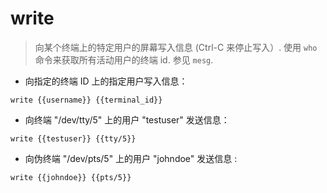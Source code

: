 # write

> 向某个终端上的特定用户的屏幕写入信息 (Ctrl-C 来停止写入）.
> 使用 `who` 命令来获取所有活动用户的终端 id. 参见 `mesg`.

- 向指定的终端 ID 上的指定用户写入信息：

`write {{username}} {{terminal_id}}`

- 向终端 "/dev/tty/5" 上的用户 "testuser" 发送信息：

`write {{testuser}} {{tty/5}}`

- 向伪终端 "/dev/pts/5" 上的用户 "johndoe" 发送信息 :

`write {{johndoe}} {{pts/5}}`
